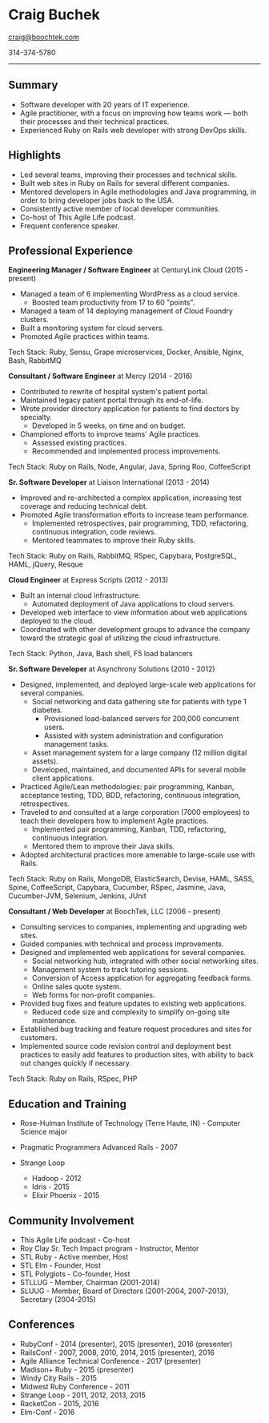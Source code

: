 Craig Buchek
===========================================================================

craig@boochtek.com

314-374-5780

***************************************************************************


Summary
-------

   * Software developer with 20 years of IT experience.
   * Agile practitioner, with a focus on improving how teams work —
     both their processes and their technical practices.
   * Experienced Ruby on Rails web developer with strong DevOps skills.


Highlights
----------

   * Led several teams, improving their processes and technical skills.
   * Built web sites in Ruby on Rails for several different companies.
   * Mentored developers in Agile methodologies and Java programming, in order
     to bring developer jobs back to the USA.
   * Consistently active member of local developer communities.
   * Co-host of This Agile Life podcast.
   * Frequent conference speaker.


Professional Experience
-----------------------

**Engineering Manager / Software Engineer** at CenturyLink Cloud (2015 - present)

   * Managed a team of 6 implementing WordPress as a cloud service.
      * Boosted team productivity from 17 to 60 "points".
   * Managed a team of 14 deploying management of Cloud Foundry clusters.
   * Built a monitoring system for cloud servers.
   * Promoted Agile practices within teams.

Tech Stack: Ruby, Sensu, Grape microservices, Docker, Ansible, Nginx, Bash, RabbitMQ

**Consultant / Software Engineer** at Mercy (2014 - 2016)

   * Contributed to rewrite of hospital system's patient portal.
   * Maintained legacy patient portal through its end-of-life.
   * Wrote provider directory application for patients to find doctors by specialty.
      * Developed in 5 weeks, on time and on budget.
   * Championed efforts to improve teams' Agile practices.
      * Assessed existing practices.
      * Recommended and implemented process improvements.

Tech Stack: Ruby on Rails, Node, Angular, Java, Spring Roo, CoffeeScript

**Sr. Software Developer** at Liaison International (2013 - 2014)

   * Improved and re-architected a complex application, increasing test coverage
     and reducing technical debt.
   * Promoted Agile transformation efforts to increase team performance.
      * Implemented retrospectives, pair programming, TDD, refactoring,
        continuous integration, code reviews.
      * Mentored teammates to improve their Ruby skills.

Tech Stack: Ruby on Rails, RabbitMQ, RSpec, Capybara, PostgreSQL, HAML, jQuery,
Resque

**Cloud Engineer** at Express Scripts (2012 - 2013)

   * Built an internal cloud infrastructure.
      * Automated deployment of Java applications to cloud servers.
   * Developed web interface to view information about web applications
     deployed to the cloud.
   * Coordinated with other development groups to advance the company
     toward the strategic goal of utilizing the cloud infrastructure.

Tech Stack: Python, Java, Bash shell, F5 load balancers

**Sr. Software Developer** at Asynchrony Solutions (2010 - 2012)

   * Designed, implemented, and deployed large-scale web applications for
     several companies.
      * Social networking and data gathering site for patients with type 1
        diabetes.
         * Provisioned load-balanced servers for 200,000 concurrent users.
         * Assisted with system administration and configuration management
           tasks.
      * Asset management system for a large company (12 million digital
       assets).
      * Developed, maintained, and documented APIs for several mobile client
       applications.
   * Practiced Agile/Lean methodologies: pair programming, Kanban, acceptance
     testing, TDD, BDD, refactoring, continuous integration, retrospectives.
   * Traveled to and consulted at a large corporation (7000 employees) to
     teach their developers how to implement Agile practices.
      * Implemented pair programming, Kanban, TDD, refactoring, continuous
        integration.
      * Mentored them to improve their Java skills.
   * Adopted architectural practices more amenable to large-scale use with
     Rails.

Tech Stack: Ruby on Rails, MongoDB, ElasticSearch, Devise, HAML, SASS, Spine,
CoffeeScript, Capybara, Cucumber, RSpec, Jasmine, Java, Cucumber-JVM, Selenium,
Jenkins, JUnit

**Consultant / Web Developer** at BoochTek, LLC (2006 - present)

   * Consulting services to companies, implementing and upgrading web sites.
   * Guided companies with technical and process improvements.
   * Designed and implemented web applications for several companies.
      * Social networking hub, integrated with other social networking sites.
      * Management system to track tutoring sessions.
      * Conversion of Access application for aggregating feedback forms.
      * Online sales quote system.
      * Web forms for non-profit companies.
   * Provided bug fixes and feature updates to existing web applications.
      * Reduced code size and complexity to simplify on-going site maintenance.
   * Established bug tracking and feature request procedures and sites for
     customers.
   * Implemented source code revision control and deployment best practices to
     easily add features to production sites, with ability to back out changes
     quickly if necessary.

Tech Stack: Ruby on Rails, RSpec, PHP


Education and Training
----------------------

   * Rose-Hulman Institute of Technology (Terre Haute, IN) -
     Computer Science major

   * Pragmatic Programmers Advanced Rails - 2007
   * Strange Loop
      * Hadoop - 2012
      * Idris - 2015
      * Elixir Phoenix - 2015


Community Involvement
---------------------

   * This Agile Life podcast - Co-host
   * Roy Clay Sr. Tech Impact program - Instructor, Mentor
   * STL Ruby - Active member, Host
   * STL Elm - Founder, Host
   * STL Polyglots - Co-founder, Host
   * STLLUG - Member, Chairman (2001-2014)
   * SLUUG - Member, Board of Directors (2001-2004, 2007-2013), Secretary (2004-2015)


Conferences
-----------

   * RubyConf - 2014 (presenter), 2015 (presenter), 2016 (presenter)
   * RailsConf - 2007, 2008, 2010, 2014, 2015 (presenter), 2016
   * Agile Alliance Technical Conference - 2017 (presenter)
   * Madison+ Ruby - 2015 (presenter)
   * Windy City Rails - 2015
   * Midwest Ruby Conference - 2011
   * Strange Loop - 2011, 2012, 2013, 2015
   * RacketCon - 2015, 2016
   * Elm-Conf - 2016
